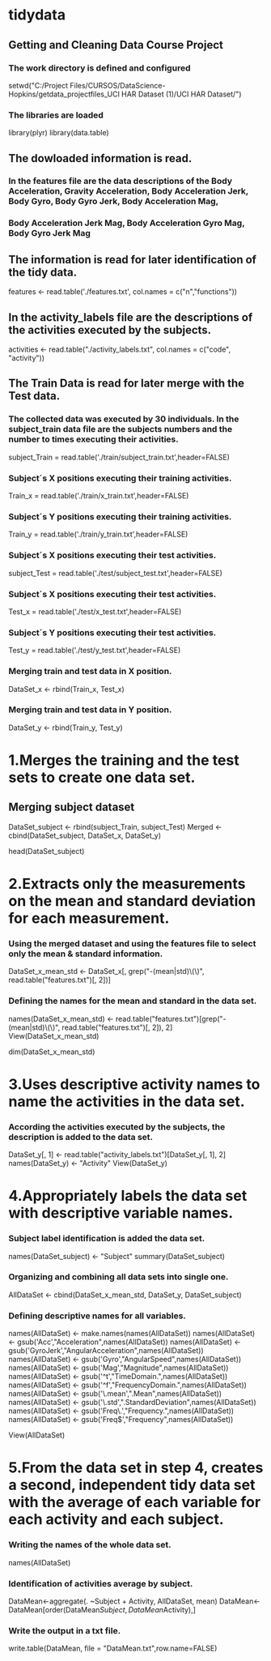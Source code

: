 # tidydata
## Getting and Cleaning Data Course Project
### The work directory is defined and configured
setwd("C:/Project Files/CURSOS/DataScience-Hopkins/getdata_projectfiles_UCI HAR Dataset (1)/UCI HAR Dataset/")

### The libraries are loaded
library(plyr)
library(data.table)

## The dowloaded information is read.
### In the features file are the data descriptions of the Body Acceleration, Gravity Acceleration, Body Acceleration Jerk, Body Gyro, Body Gyro Jerk, Body Acceleration Mag,
### Body Acceleration Jerk Mag, Body Acceleration Gyro Mag, Body Gyro Jerk Mag
## The information is read for later identification of the tidy data.
features <- read.table('./features.txt', col.names = c("n","functions"))

## In the activity_labels file are the descriptions of the activities executed by the subjects.
activities <- read.table("./activity_labels.txt", col.names = c("code", "activity"))

## The Train Data is read for later merge with the Test data.
### The collected data was executed by 30 individuals. In the subject_train data file are the subjects numbers and the number to times executing their activities. 
subject_Train = read.table('./train/subject_train.txt',header=FALSE)

### Subject´s X positions executing their training activities.
Train_x = read.table('./train/x_train.txt',header=FALSE)

### Subject´s Y positions executing their training activities. 
Train_y = read.table('./train/y_train.txt',header=FALSE)

### Subject´s X positions executing their test activities.
subject_Test = read.table('./test/subject_test.txt',header=FALSE)

### Subject´s X positions executing their test activities.
Test_x = read.table('./test/x_test.txt',header=FALSE)

### Subject´s Y positions executing their test activities. 
Test_y = read.table('./test/y_test.txt',header=FALSE)

### Merging train and test data in X position.
DataSet_x <- rbind(Train_x, Test_x)

### Merging train and test data in Y position.
DataSet_y <- rbind(Train_y, Test_y)

# 1.Merges the training and the test sets to create one data set.
## Merging subject dataset
DataSet_subject <- rbind(subject_Train, subject_Test)
Merged <- cbind(DataSet_subject, DataSet_x, DataSet_y)

head(DataSet_subject)

# 2.Extracts only the measurements on the mean and standard deviation for each measurement.
### Using the merged dataset and using the features file to select only the mean & standard information. 
DataSet_x_mean_std <- DataSet_x[, grep("-(mean|std)\\(\\)", read.table("features.txt")[, 2])]

### Defining the names for the mean and standard in the data set.
names(DataSet_x_mean_std) <- read.table("features.txt")[grep("-(mean|std)\\(\\)", read.table("features.txt")[, 2]), 2] 
View(DataSet_x_mean_std)

dim(DataSet_x_mean_std)

# 3.Uses descriptive activity names to name the activities in the data set.
### According the activities executed by the subjects, the description is added to the data set.
DataSet_y[, 1] <- read.table("activity_labels.txt")[DataSet_y[, 1], 2]
names(DataSet_y) <- "Activity"
View(DataSet_y)

# 4.Appropriately labels the data set with descriptive variable names.
### Subject label identification is added the data set.
names(DataSet_subject) <- "Subject"
summary(DataSet_subject)

### Organizing and combining all data sets into single one.
AllDataSet <- cbind(DataSet_x_mean_std, DataSet_y, DataSet_subject)

### Defining descriptive names for all variables.
names(AllDataSet) <- make.names(names(AllDataSet))
names(AllDataSet) <- gsub('Acc',"Acceleration",names(AllDataSet))
names(AllDataSet) <- gsub('GyroJerk',"AngularAcceleration",names(AllDataSet))
names(AllDataSet) <- gsub('Gyro',"AngularSpeed",names(AllDataSet))
names(AllDataSet) <- gsub('Mag',"Magnitude",names(AllDataSet))
names(AllDataSet) <- gsub('^t',"TimeDomain.",names(AllDataSet))
names(AllDataSet) <- gsub('^f',"FrequencyDomain.",names(AllDataSet))
names(AllDataSet) <- gsub('\\.mean',".Mean",names(AllDataSet))
names(AllDataSet) <- gsub('\\.std',".StandardDeviation",names(AllDataSet))
names(AllDataSet) <- gsub('Freq\\.',"Frequency.",names(AllDataSet))
names(AllDataSet) <- gsub('Freq$',"Frequency",names(AllDataSet))

View(AllDataSet)

#  5.From the data set in step 4, creates a second, independent tidy data set with the average of each variable for each activity and each subject.
### Writing the names of the whole data set.
names(AllDataSet)

### Identification of activities average by subject. 
DataMean<-aggregate(. ~Subject + Activity, AllDataSet, mean)
DataMean<-DataMean[order(DataMean$Subject,DataMean$Activity),]

### Write the output in a txt file.
write.table(DataMean, file = "DataMean.txt",row.name=FALSE)


